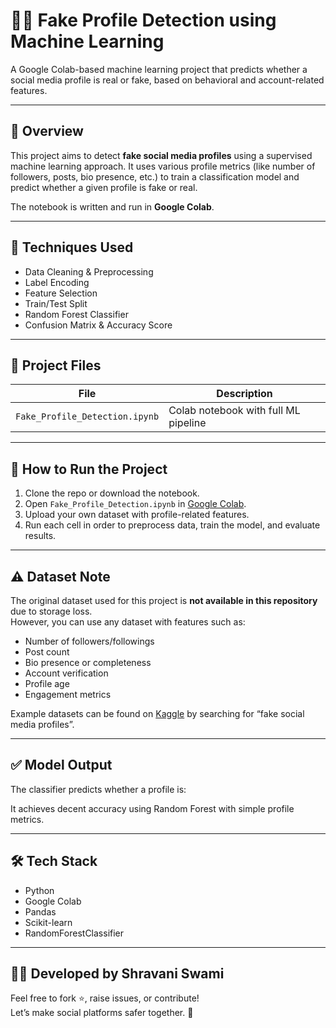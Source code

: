 # 🕵️‍♀️ Fake Profile Detection using Machine Learning

A Google Colab-based machine learning project that predicts whether a social media profile is real or fake, based on behavioral and account-related features.

---

## 📌 Overview

This project aims to detect **fake social media profiles** using a supervised machine learning approach. It uses various profile metrics (like number of followers, posts, bio presence, etc.) to train a classification model and predict whether a given profile is fake or real.

The notebook is written and run in **Google Colab**.

---

## 🧠 Techniques Used

- Data Cleaning & Preprocessing  
- Label Encoding  
- Feature Selection  
- Train/Test Split  
- Random Forest Classifier  
- Confusion Matrix & Accuracy Score  

---

## 📂 Project Files

| File                          | Description                              |
|-------------------------------|------------------------------------------|
| `Fake_Profile_Detection.ipynb` | Colab notebook with full ML pipeline     |

---

## 🚀 How to Run the Project

1. Clone the repo or download the notebook.
2. Open `Fake_Profile_Detection.ipynb` in [Google Colab](https://colab.research.google.com/).
3. Upload your own dataset with profile-related features.
4. Run each cell in order to preprocess data, train the model, and evaluate results.

---

## ⚠️ Dataset Note

The original dataset used for this project is **not available in this repository** due to storage loss.  
However, you can use any dataset with features such as:

- Number of followers/followings  
- Post count  
- Bio presence or completeness  
- Account verification  
- Profile age  
- Engagement metrics

Example datasets can be found on [Kaggle](https://www.kaggle.com/) by searching for “fake social media profiles”.

---

## ✅ Model Output

The classifier predicts whether a profile is:


It achieves decent accuracy using Random Forest with simple profile metrics.

---

## 🛠 Tech Stack

- Python
- Google Colab
- Pandas
- Scikit-learn
- RandomForestClassifier

---

## 👩‍💻 Developed by Shravani Swami

Feel free to fork ⭐, raise issues, or contribute!  
Let’s make social platforms safer together. 🚀
